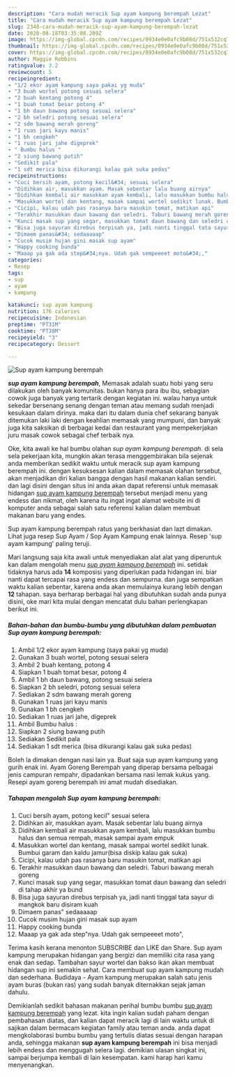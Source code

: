 ```yaml
---
description: "Cara mudah meracik Sup ayam kampung berempah Lezat"
title: "Cara mudah meracik Sup ayam kampung berempah Lezat"
slug: 2348-cara-mudah-meracik-sup-ayam-kampung-berempah-lezat
date: 2020-08-18T03:35:08.209Z
image: https://img-global.cpcdn.com/recipes/0934e0e0afc9b08d/751x532cq70/sup-ayam-kampung-berempah-foto-resep-utama.jpg
thumbnail: https://img-global.cpcdn.com/recipes/0934e0e0afc9b08d/751x532cq70/sup-ayam-kampung-berempah-foto-resep-utama.jpg
cover: https://img-global.cpcdn.com/recipes/0934e0e0afc9b08d/751x532cq70/sup-ayam-kampung-berempah-foto-resep-utama.jpg
author: Maggie Robbins
ratingvalue: 3.2
reviewcount: 5
recipeingredient:
- "1/2 ekor ayam kampung saya pakai yg muda"
- "3 buah wortel potong sesuai selera"
- "2 buah kentang potong 4"
- "1 buah tomat besar potong 4"
- "1 bh daun bawang potong sesuai selera"
- "2 bh seledri potong sesuai selera"
- "2 sdm bawang merah goreng"
- "1 ruas jari kayu manis"
- "1 bh cengkeh"
- "1 ruas jari jahe digeprek"
- " Bumbu halus "
- "2 siung bawang putih"
- "Sedikit pala"
- "1 sdt merica bisa dikurangi kalau gak suka pedas"
recipeinstructions:
- "Cuci bersih ayam, potong kecil&#34; sesuai selera"
- "Didihkan air, masukkan ayam. Masak sebentar lalu buang airnya"
- "Didihkan kembali air masukkan ayam kembali, lalu masukkan bumbu halus dan semua rempah, masak sampai ayam empuk"
- "Masukkan wortel dan kentang, masak sampai wortel sedikit lunak. Bumbui garam dan kaldu jamur(bisa diskip kalau gak suka)"
- "Cicipi, kalau udah pas rasanya baru masukin tomat, matikan api"
- "Terakhir masukkan daun bawang dan seledri. Taburi bawang merah goreng"
- "Kunci masak sup yang segar, masukkan tomat daun bawang dan seledri di tahap akhir ya bund"
- "Bisa juga sayuran direbus terpisah ya, jadi nanti tinggal tata sayur di mangkok baru disiram kuah"
- "Dimaem panas&#34; sedaaaaap"
- "Cucok musim hujan gini masak sup ayam"
- "Happy cooking bunda"
- "Maaap ya gak ada step&#34;nya. Udah gak sempeeeet moto&#34;,"
categories:
- Resep
tags:
- sup
- ayam
- kampung

katakunci: sup ayam kampung 
nutrition: 176 calories
recipecuisine: Indonesian
preptime: "PT31M"
cooktime: "PT38M"
recipeyield: "3"
recipecategory: Dessert

---
```



![Sup ayam kampung berempah](https://img-global.cpcdn.com/recipes/0934e0e0afc9b08d/751x532cq70/sup-ayam-kampung-berempah-foto-resep-utama.jpg)

<b><i>sup ayam kampung berempah</i></b>, Memasak adalah suatu hobi yang seru dilakukan oleh banyak komunitas. bukan hanya para ibu ibu, sebagian cowok juga banyak yang tertarik dengan kegiatan ini. walau hanya untuk sekedar bersenang senang dengan teman atau memang sudah menjadi kesukaan dalam dirinya. maka dari itu dalam dunia chef sekarang banyak ditemukan laki laki dengan keahlian memasak yang mumpuni, dan banyak juga kita saksikan di berbagai kedai dan restaurant yang mempekerjakan juru masak cowok sebagai chef terbaik nya.

Oke, kita awali ke hal bumbu olahan <i>sup ayam kampung berempah</i>. di sela sela pekerjaan kita, mungkin akan terasa menggembirakan bila sejenak anda memberikan sedikit waktu untuk meracik sup ayam kampung berempah ini. dengan kesuksesan kalian dalam memasak olahan tersebut, akan menjadikan diri kalian bangga dengan hasil makanan kalian sendiri. dan lagi disini dengan situs ini anda akan dapat referensi untuk memasak hidangan <u>sup ayam kampung berempah</u> tersebut menjadi menu yang endess dan nikmat, oleh karena itu ingat ingat alamat website ini di komputer anda sebagai salah satu referensi kalian dalam membuat makanan baru yang endes.

Sup ayam kampung berempah ratus yang berkhasiat dan lazt dimakan. Lihat juga resep Sup Ayam / Sop Ayam Kampung enak lainnya. Resep &#39;sup ayam kampung&#39; paling teruji.


Mari langsung saja kita awali untuk menyediakan alat alat yang diperuntuk kan dalam mengolah menu <u><i>sup ayam kampung berempah</i></u> ini. setidak tidaknya harus ada <b>14</b> komposisi yang diperlukan pada hidangan ini. biar nanti dapat tercapai rasa yang endess dan sempurna. dan juga sempatkan waktu kalian sebentar, karena anda akan memulainya kurang lebih dengan <b>12</b> tahapan. saya berharap berbagai hal yang dibutuhkan sudah anda punya disini, oke mari kita mulai dengan mencatat dulu bahan perlengkapan berikut ini.

<!--inarticleads1-->

##### Bahan-bahan dan bumbu-bumbu yang dibutuhkan dalam pembuatan Sup ayam kampung berempah:

1. Ambil 1/2 ekor ayam kampung (saya pakai yg muda)
1. Gunakan 3 buah wortel, potong sesuai selera
1. Ambil 2 buah kentang, potong 4
1. Siapkan 1 buah tomat besar, potong 4
1. Ambil 1 bh daun bawang, potong sesuai selera
1. Siapkan 2 bh seledri, potong sesuai selera
1. Sediakan 2 sdm bawang merah goreng
1. Gunakan 1 ruas jari kayu manis
1. Gunakan 1 bh cengkeh
1. Sediakan 1 ruas jari jahe, digeprek
1. Ambil  Bumbu halus :
1. Siapkan 2 siung bawang putih
1. Sediakan Sedikit pala
1. Sediakan 1 sdt merica (bisa dikurangi kalau gak suka pedas)


Boleh la dimakan dengan nasi lain ya. Buat saja sup ayam kampung yang gurih enak ini. Ayam Goreng Berempah yang diperap bersama pelbagai jenis campuran rempahr, dipadankan bersama nasi lemak kukus yang. Resepi ayam goreng berempah ini amat mudah disediakan. 

<!--inarticleads2-->

##### Tahapan mengolah Sup ayam kampung berempah:

1. Cuci bersih ayam, potong kecil&#34; sesuai selera
1. Didihkan air, masukkan ayam. Masak sebentar lalu buang airnya
1. Didihkan kembali air masukkan ayam kembali, lalu masukkan bumbu halus dan semua rempah, masak sampai ayam empuk
1. Masukkan wortel dan kentang, masak sampai wortel sedikit lunak. Bumbui garam dan kaldu jamur(bisa diskip kalau gak suka)
1. Cicipi, kalau udah pas rasanya baru masukin tomat, matikan api
1. Terakhir masukkan daun bawang dan seledri. Taburi bawang merah goreng
1. Kunci masak sup yang segar, masukkan tomat daun bawang dan seledri di tahap akhir ya bund
1. Bisa juga sayuran direbus terpisah ya, jadi nanti tinggal tata sayur di mangkok baru disiram kuah
1. Dimaem panas&#34; sedaaaaap
1. Cucok musim hujan gini masak sup ayam
1. Happy cooking bunda
1. Maaap ya gak ada step&#34;nya. Udah gak sempeeeet moto&#34;,


Terima kasih kerana menonton SUBSCRIBE dan LIKE dan Share. Sup ayam kampung merupakan hidangan yang bergizi dan memiliki cita rasa yang enak dan sedap. Tambahan sayur wortel dan bakso ikan akan membuat hidangan sup ini semakin sehat. Cara membuat sup ayam kampung mudah dan sederhana. Budidaya - Ayam kampung merupakan salah satu jenis ayam buras (bukan ras) yang sudah banyak diternakkan sejak jaman dahulu. 

Demikianlah sedikit bahasan makanan perihal bumbu bumbu <u>sup ayam kampung berempah</u> yang lezat. kita ingin kalian sudah paham dengan pembahasan diatas, dan kalian dapat meracik lagi di lain waktu untuk di sajikan dalam bermacam kegiatan family atau teman anda. anda dapat mengkolaborasi bumbu bumbu yang tertulis diatas sesuai dengan harapan anda, sehingga makanan <b>sup ayam kampung berempah</b> ini bisa menjadi lebih endess dan menggugah selera lagi. demikian ulasan singkat ini, sampai berjumpa kembali di lain kesempatan. kami harap hari kamu menyenangkan.
